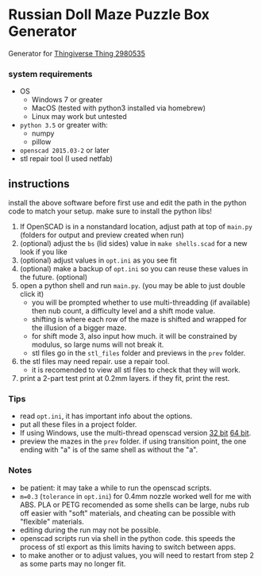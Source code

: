 # Russian Doll Maze Puzzle Box Generator

Generator for [Thingiverse Thing 2980535](https://www.thingiverse.com/thing:2980535)

### system requirements

- OS
  - Windows 7 or greater
  - MacOS (tested with python3 installed via homebrew)
  - Linux may work but untested
- `python 3.5` or greater with:
  - numpy
  - pillow
- `openscad 2015.03-2` or later
- stl repair tool (I used netfab)

## instructions

install the above software before first use and edit the path in the python code to match your setup.
make sure to install the python libs!

1. If OpenSCAD is in a nonstandard location, adjust path at top of `main.py` (folders for output and preview created when run)
2. (optional) adjust the `bs` (lid sides) value in `make shells.scad` for a new look if you like
3. (optional) adjust values in `opt.ini` as you see fit
4. (optional) make a backup of `opt.ini` so you can reuse these values in the future. (optional)
5. open a python shell and run `main.py`. (you may be able to just double click it)
   - you will be prompted whether to use multi-threadding (if available) then nub count, a difficulty level and a shift mode value.
   - shifting is where each row of the maze is shifted and wrapped for the illusion of a bigger maze.
   - for shift mode 3, also input how much. it will be constrained by modulus, so large nums will not break it.
   - stl files go in the `stl_files` folder and previews in the `prev` folder.
6. the stl files may need repair. use a repair tool.
   - it is recomended to view all stl files to check that they will work.
7. print a 2-part test print at 0.2mm layers. if they fit, print the rest.

### Tips

- read `opt.ini`, it has important info about the options.
- put all these files in a project folder.
- If using Windows, use the multi-thread openscad version
  [32 bit](http://files.openscad.org/snapshots/OpenSCAD-2018.05.30-x86-32_multithread-Installer.exe)
  [64 bit](http://files.openscad.org/snapshots/OpenSCAD-2018.05.30-x86-64_multithread-Installer.exe).
- preview the mazes in the `prev` folder. if using transition point, the one ending with "a" is of the same shell as without the "a".

### Notes

- be patient: it may take a while to run the openscad scripts.
- `m=0.3` (`tolerance` in `opt.ini`) for 0.4mm nozzle worked well for me with ABS. PLA or PETG recomended as some shells can be large, nubs rub off easier with "soft" materials, and cheating can be possible with "flexible" materials.
- editing during the run may not be possible.
- openscad scripts run via shell in the python code. this speeds the process of stl export as this limits having to switch between apps.
- to make another or to adjust values, you will need to restart from step 2 as some parts may no longer fit.
